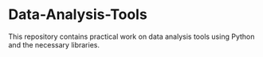# Data-Analysis-Tools
This repository contains practical work on data analysis tools using Python and the necessary libraries.
